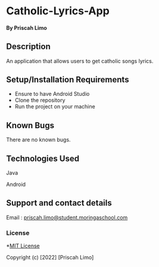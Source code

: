 # Catholic-Lyrics-App

#### By **Priscah Limo**
## Description
An application that allows users to get catholic songs lyrics.
## Setup/Installation Requirements
* Ensure to have Android Studio
* Clone the repository
* Run the project on your machine



## Known Bugs
There are no known bugs.
## Technologies Used
Java

Android

## Support and contact details
Email : priscah.limo@student.moringaschool.com
### License
*[MIT License]("./LICENSE")

Copyright (c) [2022] [Priscah Limo]